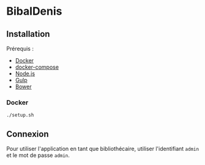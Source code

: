 # BibalDenis

## Installation
    
Prérequis :

- [Docker][]
- [docker-compose][]
- [Node.js][]
- [Gulp][]
- [Bower][]

### Docker
    ./setup.sh

## Connexion

Pour utiliser l'application en tant que bibliothécaire, utiliser l'identifiant `admin` et le mot de passe `admin`.

[Node.js]: https://nodejs.org/
[Bower]: http://bower.io/
[Gulp]: http://gulpjs.com/
[BrowserSync]: http://www.browsersync.io/
[Docker]: https://docs.docker.com/
[docker-compose]: https://docs.docker.com/
